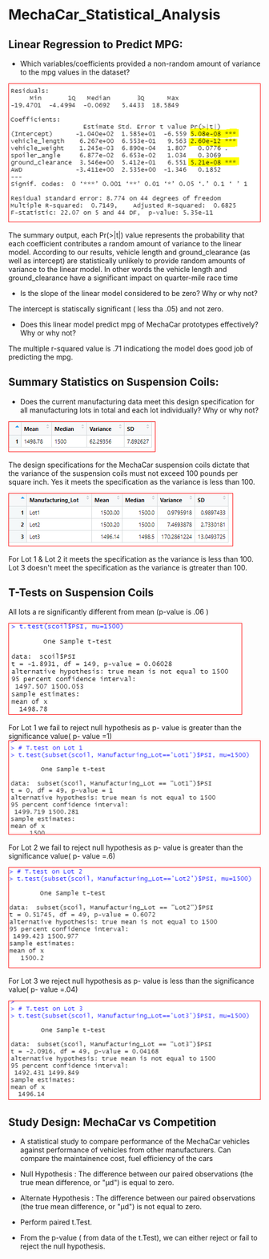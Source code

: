 # MechaCar_Statistical_Analysis

## Linear Regression to Predict MPG:
* Which variables/coefficients provided a non-random amount of variance to the mpg values in the dataset?

![image](./image/mechacar.PNG)

The summary output, each Pr(>|t|) value represents the probability that each coefficient contributes a random amount of variance to the linear model.
According to our results, vehicle length and ground_clearance (as well as intercept) are statistically unlikely to provide random amounts of variance to the linear model. In other words the vehicle length and ground_clearance have a significant impact on quarter-mile race time

* Is the slope of the linear model considered to be zero? Why or why not?

The intercept is statiscally significant ( less tha .05) and not zero.

* Does this linear model predict mpg of MechaCar prototypes effectively? Why or why not?

The multiple r-squared value is .71 indicationg the model does good job of predicting the mpg.

## Summary Statistics on Suspension Coils:
 *  Does the current manufacturing data meet this design specification for all manufacturing lots in total and each lot individually? Why or why not?

 ![image](./image/total_summary.PNG)

 The design specifications for the MechaCar suspension coils dictate that the variance of the suspension coils must not exceed 100 pounds per square inch. 
 Yes it meets the specification as the variance is less than 100.
 
 ![image](./image/lot_summary.PNG)

 For Lot 1 & Lot 2 it meets the specification as the variance is less than 100. Lot 3 doesn't meet the specification as the variance is gtreater than 100. 


## T-Tests on Suspension Coils 
All lots a re significantly different from mean (p-value is .06 )

![image](./image/ttest_onesample.PNG)

For Lot 1 we fail to reject null hypothesis as p- value is greater than the significance value( p- value =1)
![image](./image/lot1.PNG)

For Lot 2 we fail to reject null hypothesis as p- value is greater than the significance value( p- value =.6)

![image](./image/lot2.PNG)

For Lot 3 we reject null hypothesis as p- value is less than the significance value( p- value =.04)


![image](./image/lot3.PNG)


## Study Design: MechaCar vs Competition
* A statistical study to compare performance of the MechaCar vehicles against performance of vehicles from other manufacturers. Can compare the maintainence cost, fuel efficiency of the cars

* Null Hypothesis : The difference between our paired observations (the true mean difference, or "μd") is equal to zero.
* Alternate Hypothesis : The difference between our paired observations (the true mean difference, or "μd") is not equal to zero.
* Perform paired t.Test.
* From the p-value ( from data of the t.Test), we can either reject or fail to reject the null hypothesis.
